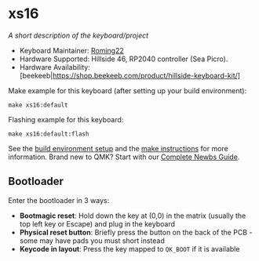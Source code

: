 # xs16

*A short description of the keyboard/project*

* Keyboard Maintainer: [Roming22](https://github.com/Roming22)
* Hardware Supported: Hillside 46, RP2040 controller (Sea Picro).
* Hardware Availability: [beekeeb|https://shop.beekeeb.com/product/hillside-keyboard-kit/]

Make example for this keyboard (after setting up your build environment):

    make xs16:default

Flashing example for this keyboard:

    make xs16:default:flash

See the [build environment setup](https://docs.qmk.fm/#/getting_started_build_tools) and the [make instructions](https://docs.qmk.fm/#/getting_started_make_guide) for more information. Brand new to QMK? Start with our [Complete Newbs Guide](https://docs.qmk.fm/#/newbs).

## Bootloader

Enter the bootloader in 3 ways:

* **Bootmagic reset**: Hold down the key at (0,0) in the matrix (usually the top left key or Escape) and plug in the keyboard
* **Physical reset button**: Briefly press the button on the back of the PCB - some may have pads you must short instead
* **Keycode in layout**: Press the key mapped to `QK_BOOT` if it is available

